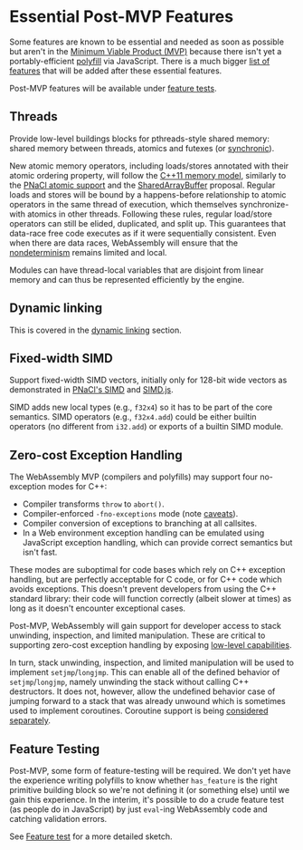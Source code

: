 # Essential Post-MVP Features

Some features are known to be essential and needed as soon as possible but aren't
in the [Minimum Viable Product (MVP)](MVP.md) because there isn't yet a
portably-efficient [polyfill](Polyfill.md) via JavaScript. There is a much
bigger [list of features](FutureFeatures.md) that will be added after these
essential features.

Post-MVP features will be available under [feature tests](FeatureTest.md).

## Threads

Provide low-level buildings blocks for pthreads-style shared memory: shared
memory between threads, atomics and futexes (or [synchronic][]).

New atomic memory operators, including loads/stores annotated with their atomic
ordering property, will follow the [C++11 memory model][], similarly to the
[PNaCl atomic support][] and the [SharedArrayBuffer][] proposal. Regular loads
and stores will be bound by a happens-before relationship to atomic operators
in the same thread of execution, which themselves synchronize-with atomics in
other threads. Following these rules, regular load/store operators can still be
elided, duplicated, and split up. This guarantees that data-race free code
executes as if it were sequentially consistent. Even when there are data races,
WebAssembly will ensure that the [nondeterminism](Nondeterminism.md) remains
limited and local.

Modules can have thread-local variables that are disjoint from linear memory
and can thus be represented efficiently by the engine.

  [synchronic]: http://wg21.link/n4195
  [C++11 memory model]: http://www.hboehm.info/c++mm/
  [PNaCl atomic support]: https://developer.chrome.com/native-client/reference/pnacl-c-cpp-language-support#memory-model-and-atomics
  [SharedArrayBuffer]: https://github.com/tc39/ecmascript_sharedmem

## Dynamic linking

This is covered in the [dynamic linking](DynamicLinking.md) section.

## Fixed-width SIMD

Support fixed-width SIMD vectors, initially only for 128-bit wide vectors as
demonstrated in [PNaCl's SIMD][] and [SIMD.js][].

SIMD adds new local types (e.g., `f32x4`) so it has to be part of the core
semantics. SIMD operators (e.g., `f32x4.add`) could be either builtin
operators (no different from `i32.add`) or exports of a builtin SIMD module.

  [PNaCl's SIMD]: https://developer.chrome.com/native-client/reference/pnacl-c-cpp-language-support#portable-simd-vectors
  [SIMD.js]: https://github.com/tc39/ecmascript_simd

## Zero-cost Exception Handling

The WebAssembly MVP (compilers and polyfills) may support four no-exception
modes for C++:
* Compiler transforms `throw` to `abort()`.
* Compiler-enforced `-fno-exceptions` mode (note [caveats][]).
* Compiler conversion of exceptions to branching at all callsites.
* In a Web environment exception handling can be emulated using JavaScript
  exception handling, which can provide correct semantics but isn't fast.

These modes are suboptimal for code bases which rely on C++ exception handling,
but are perfectly acceptable for C code, or for C++ code which avoids
exceptions. This doesn't prevent developers from using the C++ standard library:
their code will function correctly (albeit slower at times) as long as it
doesn't encounter exceptional cases.

Post-MVP, WebAssembly will gain support for developer access to stack unwinding,
inspection, and limited manipulation. These are critical to supporting zero-cost
exception handling by exposing [low-level capabilities][].

In turn, stack unwinding, inspection, and limited manipulation will be used to
implement `setjmp`/`longjmp`. This can enable all of the defined behavior of
`setjmp`/`longjmp`, namely unwinding the stack without calling C++
destructors. It does not, however, allow the undefined behavior case of jumping
forward to a stack that was already unwound which is sometimes used to implement
coroutines. Coroutine support is being
[considered separately](FutureFeatures.md#coroutines).

  [caveats]: https://blog.mozilla.org/nnethercote/2011/01/18/the-dangers-of-fno-exceptions
  [low-level capabilities]: https://extensiblewebmanifesto.org

## Feature Testing

Post-MVP, some form of feature-testing will be required. We don't yet have the
experience writing polyfills to know whether `has_feature` is the right
primitive building block so we're not defining it (or something else) until we
gain this experience. In the interim, it's possible to do a crude feature test
(as people do in JavaScript) by just `eval`-ing WebAssembly code and catching
validation errors.

See [Feature test](FeatureTest.md) for a more detailed sketch.
